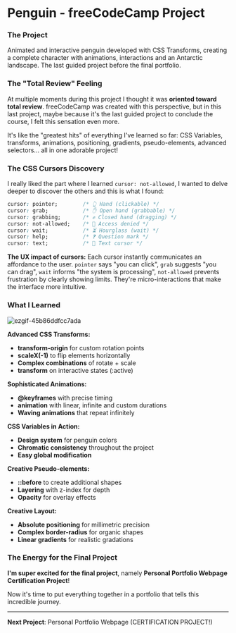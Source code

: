# Penguin - freeCodeCamp Project

### The Project
Animated and interactive penguin developed with CSS Transforms, creating a complete character with animations, interactions and an Antarctic landscape. The last guided project before the final portfolio.

### The "Total Review" Feeling

At multiple moments during this project I thought it was **oriented toward total review**. freeCodeCamp was created with this perspective, but in this last project, maybe because it's the last guided project to conclude the course, I felt this sensation even more.

It's like the "greatest hits" of everything I've learned so far: CSS Variables, transforms, animations, positioning, gradients, pseudo-elements, advanced selectors... all in one adorable project!

### The CSS Cursors Discovery

I really liked the part where I learned `cursor: not-allowed`, I wanted to delve deeper to discover the others and this is what I found:

```css
cursor: pointer;        /* 👆 Hand (clickable) */
cursor: grab;           /* ✋ Open hand (grabbable) */
cursor: grabbing;       /* ✊ Closed hand (dragging) */
cursor: not-allowed;    /* 🚫 Access denied */
cursor: wait;           /* ⏳ Hourglass (wait) */
cursor: help;           /* ❓ Question mark */
cursor: text;           /* 📝 Text cursor */
```

**The UX impact of cursors:** Each cursor instantly communicates an affordance to the user. `pointer` says "you can click", `grab` suggests "you can drag", `wait` informs "the system is processing", `not-allowed` prevents frustration by clearly showing limits. They're micro-interactions that make the interface more intuitive.

### What I Learned

![ezgif-45b86ddfcc7ada](https://github.com/user-attachments/assets/291520c4-4802-4481-9fcb-77c48899a8bf)


**Advanced CSS Transforms:**
- **transform-origin** for custom rotation points
- **scaleX(-1)** to flip elements horizontally
- **Complex combinations** of rotate + scale
- **transform** on interactive states (:active)

**Sophisticated Animations:**
- **@keyframes** with precise timing
- **animation** with linear, infinite and custom durations
- **Waving animations** that repeat infinitely

**CSS Variables in Action:**
- **Design system** for penguin colors
- **Chromatic consistency** throughout the project
- **Easy global modification**

**Creative Pseudo-elements:**
- **::before** to create additional shapes
- **Layering** with z-index for depth
- **Opacity** for overlay effects

**Creative Layout:**
- **Absolute positioning** for millimetric precision
- **Complex border-radius** for organic shapes
- **Linear gradients** for realistic gradations

### The Energy for the Final Project

**I'm super excited for the final project**, namely **Personal Portfolio Webpage Certification Project**!

Now it's time to put everything together in a portfolio that tells this incredible journey.

---

**Next Project**: Personal Portfolio Webpage (CERTIFICATION PROJECT!)
